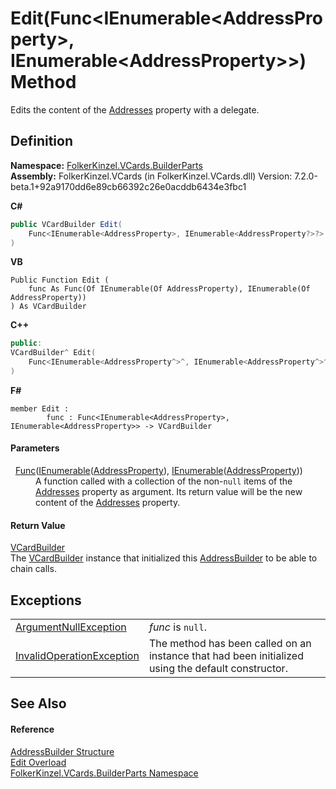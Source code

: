 # Edit(Func&lt;IEnumerable&lt;AddressProperty&gt;, IEnumerable&lt;AddressProperty&gt;&gt;) Method


Edits the content of the <a href="79d61751-9a88-5e64-d317-cb9a31956957.md">Addresses</a> property with a delegate.



## Definition
**Namespace:** <a href="30716183-7f69-ceb8-b5fe-4d9f23e7fd2b.md">FolkerKinzel.VCards.BuilderParts</a>  
**Assembly:** FolkerKinzel.VCards (in FolkerKinzel.VCards.dll) Version: 7.2.0-beta.1+92a9170dd6e89cb66392c26e0acddb6434e3fbc1

**C#**
``` C#
public VCardBuilder Edit(
	Func<IEnumerable<AddressProperty>, IEnumerable<AddressProperty?>?> func
)
```
**VB**
``` VB
Public Function Edit ( 
	func As Func(Of IEnumerable(Of AddressProperty), IEnumerable(Of AddressProperty))
) As VCardBuilder
```
**C++**
``` C++
public:
VCardBuilder^ Edit(
	Func<IEnumerable<AddressProperty^>^, IEnumerable<AddressProperty^>^>^ func
)
```
**F#**
``` F#
member Edit : 
        func : Func<IEnumerable<AddressProperty>, IEnumerable<AddressProperty>> -> VCardBuilder 
```



#### Parameters
<dl><dt>  <a href="https://learn.microsoft.com/dotnet/api/system.func-2" target="_blank" rel="noopener noreferrer">Func</a>(<a href="https://learn.microsoft.com/dotnet/api/system.collections.generic.ienumerable-1" target="_blank" rel="noopener noreferrer">IEnumerable</a>(<a href="21f05ed3-62c5-eb4f-9b4e-f0d7dc2d0574.md">AddressProperty</a>), <a href="https://learn.microsoft.com/dotnet/api/system.collections.generic.ienumerable-1" target="_blank" rel="noopener noreferrer">IEnumerable</a>(<a href="21f05ed3-62c5-eb4f-9b4e-f0d7dc2d0574.md">AddressProperty</a>))</dt><dd>A function called with a collection of the non-<code>null</code> items of the <a href="79d61751-9a88-5e64-d317-cb9a31956957.md">Addresses</a> property as argument. Its return value will be the new content of the <a href="79d61751-9a88-5e64-d317-cb9a31956957.md">Addresses</a> property.</dd></dl>

#### Return Value
<a href="4254b25b-c39b-3224-d22e-0072642cabb3.md">VCardBuilder</a>  
The <a href="4254b25b-c39b-3224-d22e-0072642cabb3.md">VCardBuilder</a> instance that initialized this <a href="e57e01d0-9d4b-8d5d-38d2-4f3e4ddd509f.md">AddressBuilder</a> to be able to chain calls.

## Exceptions
<table>
<tr>
<td><a href="https://learn.microsoft.com/dotnet/api/system.argumentnullexception" target="_blank" rel="noopener noreferrer">ArgumentNullException</a></td>
<td><em>func</em> is <code>null</code>.</td></tr>
<tr>
<td><a href="https://learn.microsoft.com/dotnet/api/system.invalidoperationexception" target="_blank" rel="noopener noreferrer">InvalidOperationException</a></td>
<td>The method has been called on an instance that had been initialized using the default constructor.</td></tr>
</table>

## See Also


#### Reference
<a href="e57e01d0-9d4b-8d5d-38d2-4f3e4ddd509f.md">AddressBuilder Structure</a>  
<a href="c2358d91-9abb-066f-f50f-7ded9f3ffc37.md">Edit Overload</a>  
<a href="30716183-7f69-ceb8-b5fe-4d9f23e7fd2b.md">FolkerKinzel.VCards.BuilderParts Namespace</a>  
